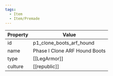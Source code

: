 ```yaml
---
tags:
  - Item
  - Item/Premade
---
```


| Property | Value                         |
| -------- | ----------------------------- |
| id       | p1_clone_boots_arf_hound      |
| name     | Phase I Clone ARF Hound Boots |
| type     | [[LegArmor]]                  |
| culture  | [[republic]]         |


